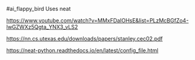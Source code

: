 #ai_flappy_bird
Uses neat













https://www.youtube.com/watch?v=MMxFDaIOHsE&list=PLzMcBGfZo4-lwGZWXz5Qgta_YNX3_vLS2

https://nn.cs.utexas.edu/downloads/papers/stanley.cec02.pdf

https://neat-python.readthedocs.io/en/latest/config_file.html